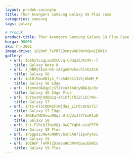 ```yaml
---
layout: produk-casinghp
title: Thor Avengers Samsung Galaxy S9 Plus Case
categories: samsung
tags: galaxy

# Produk
product-title: Thor Avengers Samsung Galaxy S9 Plus Case
harga: 90000
sku: hn-3801
image-drive: 1O2HmP_TePRTZDxmzwHO3NvVOpwiE8WIx
gallery:
  - url: 1b5huYLxgLswO2CUvq-CdUq1ZJKc9Y--7
    title: Galaxy Note 8
  - url: 1_DBRqTEom-H5-xA6goQNvkouh1nUzAzG
    title: Galaxy S6
  - url: 1p1DlRmuHB1y1_7ra5dX7411Vkj0hWM_P
    title: Galaxy S6 Edge
  - url: 1femmddADqpCjSYJYxoXlbOzyWBAJpcRv
    title: Galaxy S6 Edge Plus
  - url: 1CYSusNjQdBq1q-dX1KfCThZZC1ECrWx-
    title: Galaxy S7
  - url: 1FtS-OToCRDWsFxWjdWz_EiPdc9CQvTi7
    title: Galaxy S7 Edge
  - url: 1KAEaCMVOevoMUqtnU-bVVxJfCYkuR1pD
    title: Galaxy S8
  - url: 1_i-F2hLbIINy0Qj-OwQFYqbA-viaPPFM
    title: Galaxy S8 Plus
  - url: 1PSgpezJHE4uMHhVvbsn3AH7lzpxPyAs1
    title: Galaxy S9
  - url: 1O2HmP_TePRTZDxmzwHO3NvVOpwiE8WIx
    title: Galaxy S9 Plus
---
```

